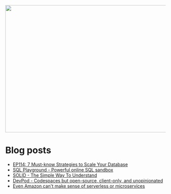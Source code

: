 <p align="center">
  <img width="800" height="400" src="https://user-images.githubusercontent.com/64951136/116340604-a0bf5d80-a809-11eb-8a19-5a502ea7508c.png">
</p>

# Blog posts
<!-- daily.dev BOOKMARKS:START -->
- [EP114: 7 Must-know Strategies to Scale Your Database](https://app.daily.dev/posts/KxJl4yypY?utm_source=rss&utm_medium=bookmarks&utm_campaign=wUZhvhvumOE4H7BNYF6qw)
- [SQL Playground - Powerful online SQL sandbox](https://app.daily.dev/posts/J0I61L2Wa?utm_source=rss&utm_medium=bookmarks&utm_campaign=wUZhvhvumOE4H7BNYF6qw)
- [SOLID - The Simple Way To Understand](https://app.daily.dev/posts/cjQU7biNT?utm_source=rss&utm_medium=bookmarks&utm_campaign=wUZhvhvumOE4H7BNYF6qw)
- [DevPod - Codespaces but open-source, client-only, and unopinionated](https://app.daily.dev/posts/TWOwKkzXR?utm_source=rss&utm_medium=bookmarks&utm_campaign=wUZhvhvumOE4H7BNYF6qw)
- [Even Amazon can&#39;t make sense of serverless or microservices](https://app.daily.dev/posts/fEi479U6w?utm_source=rss&utm_medium=bookmarks&utm_campaign=wUZhvhvumOE4H7BNYF6qw)
<!-- daily.dev BOOKMARKS:END -->